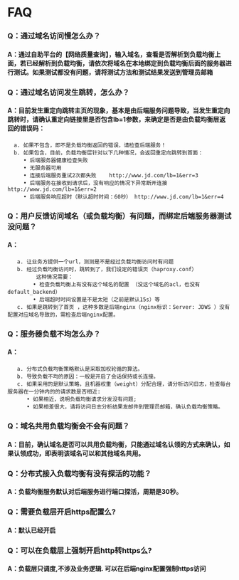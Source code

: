 # FAQ
### Q：通过域名访问慢怎么办？
#### A：通过自助平台的【网络质量查询】，输入域名，查看是否解析到负载均衡上面，若已经解析到负载均衡，请依次将域名在本地绑定到负载均衡后面的服务器进行测试。如果测试都没有问题，请将测试方法和测试结果发送到管理员邮箱

### Q：通过域名访问发生跳转，怎么办？
#### A：目前发生重定向跳转主页的现象，基本是由后端服务问题导致，当发生重定向跳转时，请确认重定向链接里是否包含lb=1参数，来确定是否是由负载均衡层返回的错误码：
      a. 如果不包含，即不是负载均衡返回的错误，请检查后端服务！
      b. 如果包含，目前，负载均衡层针对以下几种情况，会返回重定向跳转到首面：
         • 后端服务器健康检查失败
         • 无服务器可用
         • 连接后端服务重试2次都失败	http://www.jd.com/lb=1&err=3
         • 后端服务在接收到请求后，没有响应的情况下异常断开连接	http://www.jd.com/lb=1&err=2
         • 后端服务响应超时（默认超时时间：60秒）	http://www.jd.com/lb=1&err=4

### Q：用户反馈访问域名（或负载均衡）有问题，而绑定后端服务器测试没问题？
#### A：
       a. 让业务方提供一个url，测测是不是经过负载均衡访问时有问题
       b. 经过负载均衡访问时，跳转到了，我们设定的错误页（haproxy.conf） 
             这种情况需要：
            • 检查负载均衡上有没有这个域名的配置 （没这个域名的acl，也没有default_backend）
            • 后端超时时间设置是不是太短（之前是默认15s）等
       c. 如果是跳转到了首页 ，这种多数是后端nginx（nginx标识：Server: JDWS ）没有配置对应域名导致的，需检查后端nginx配置。

### Q：服务器负载不均怎么办？
#### A：
       a. 分布式负载均衡策略默认是采取加权轮循的算法。
       b. 导致负载不均的原因：一般是开启了会话保持或长连接。
       c. 如果采用的是默认策略，且机器权重（weight）分配合理，请分析访问日志，检查每台服务器在一分钟内的的请求数是否相近:
          • 如果相近，说明负载均衡请求分发没有问题;
          • 如果相差很大，请将访问日志分析结果发邮件到管理员邮箱，确认负载均衡策略。
### Q：域名共用负载均衡会不会有问题？
#### A：目前，确认域名是否可以共用负载均衡，只能通过域名认领的方式来确认，如果认领成功，即表明该域名可以和其他域名共用。

### Q：分布式接入负载均衡有没有探活的功能？
#### A：负载均衡服务默认对后端服务进行端口探活，周期是30秒。

### Q：需要负载层开启https配置么?
#### A：默认已经开启

### Q：可以在负载层上强制开启http转https么?
#### A：负载层只调度,不涉及业务逻辑. 可以在后端nginx配置强制https访问 


